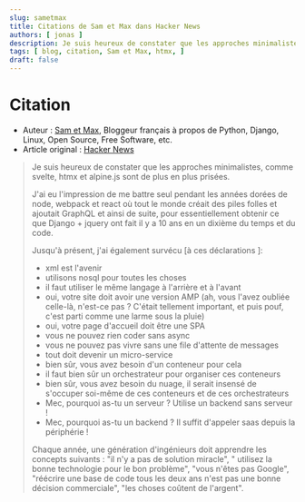 ```yaml
---
slug: sametmax
title: Citations de Sam et Max dans Hacker News
authors: [ jonas ]
description: Je suis heureux de constater que les approches minimalistes, comme svelte, htmx et alpine.js sont de plus en plus prisées.
tags: [ blog, citation, Sam et Max, htmx, ]
draft: false
---
```


# Citation

- Auteur : [Sam et Max](https://news.ycombinator.com/user?id=sametmax), Bloggeur français à propos de Python, Django,
  Linux, Open Source, Free Software, etc.
- Article original : [Hacker News](https://news.ycombinator.com/item?id=36429671)


> Je suis heureux de constater que les approches minimalistes, comme svelte, htmx et alpine.js sont de plus en plus
> prisées.
> 
> J'ai eu l'impression de me battre seul pendant les années dorées de node, webpack et react où tout le
> monde créait des piles folles et ajoutait GraphQL et ainsi de suite, pour essentiellement obtenir ce que Django + jquery
> ont fait il y a 10 ans en un dixième du temps et du code.
> 
> Jusqu'à présent, j'ai également survécu [à ces déclarations ]:
> 
> - xml est l'avenir
> - utilisons nosql pour toutes les choses
> - il faut utiliser le même langage à l'arrière et à l'avant
> - oui, votre site doit avoir une version AMP (ah, vous l'avez oubliée celle-là, n'est-ce pas ? C'était tellement
>   important, et puis pouf, c'est parti comme une larme sous la pluie)
> - oui, votre page d'accueil doit être une SPA
> - vous ne pouvez rien coder sans async
> - vous ne pouvez pas vivre sans une file d'attente de messages
> - tout doit devenir un micro-service
> - bien sûr, vous avez besoin d'un conteneur pour cela
> - il faut bien sûr un orchestrateur pour organiser ces conteneurs
> - bien sûr, vous avez besoin du nuage, il serait insensé de s'occuper soi-même de ces conteneurs et de ces
>   orchestrateurs
> - Mec, pourquoi as-tu un serveur ? Utilise un backend sans serveur !
> - Mec, pourquoi as-tu un backend ? Il suffit d'appeler saas depuis la périphérie !
> 
> Chaque année, une génération d'ingénieurs doit apprendre les concepts suivants : "il n'y a pas de solution miracle", "
utilisez la bonne technologie pour le bon problème", "vous n'êtes pas Google", "réécrire une base de code tous les deux
ans n'est pas une bonne décision commerciale", "les choses coûtent de l'argent".